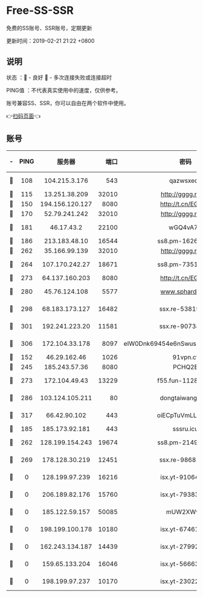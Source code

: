 # Free-SS-SSR

免费的SS账号、SSR账号，定期更新

更新时间：2019-02-21 21:22 +0800

## 说明

状态     ：🙂 - 良好 🙁 - 多次连接失败或连接超时

PING值   ：不代表真实使用中的速度，仅供参考。

账号兼容SS、SSR，你可以自由在两个软件中使用。

👉[扫码页面](https://liesauer.github.io/free-ss-ssr.github.io/)👈

## 账号

|-|PING|服务器|端口|密码|加密方式|区域|
|:----:|:----:|:-----:|-----:|:----:|:----:|:----:|
|🙂|108|104.215.3.176|543|qazwsxedc|aes-256-gcm|JP|
|🙂|115|13.251.38.209|32010|http://gggg.rocks|chacha20|SG|
|🙂|150|194.156.120.127|8080|http://t.cn/EGJIyrl|rc4-md5|RU|
|🙂|170|52.79.241.242|32010|http://gggg.rocks|chacha20|KR|
|🙂|181|46.17.43.2|22100|wGQ4vA7D|aes-256-gcm|RU|
|🙂|186|213.183.48.10|16544|ss8.pm-16263031|rc4-md5|RU|
|🙂|262|35.166.99.139|32010|http://gggg.rocks|chacha20|US|
|🙂|264|107.170.242.27|18671|ss8.pm-73518154|aes-256-cfb|US|
|🙂|273|64.137.160.203|8080|http://t.cn/EGJIyrl|rc4-md5|CA|
|🙂|280|45.76.124.108|5577|www.sphard.com|aes-256-cfb|AU|
|🙂|298|68.183.173.127|16482|ssx.re-53819534|aes-256-cfb|US|
|🙂|301|192.241.223.20|11581|ssx.re-90738026|aes-256-cfb|US|
|🙂|306|172.104.33.178|8097|eIW0Dnk69454e6nSwuspv9DmS201tQ0D|aes-256-cfb|SG|
|🙂|152|46.29.162.46|1026|91vpn.cf|rc4-md5|RU|
|🙂|245|185.243.57.36|8080|PCHQ2E|rc4-md5|US|
|🙂|273|172.104.49.43|13229|f55.fun-11286035|aes-256-cfb|SG|
|🙂|286|103.124.105.211|80|dongtaiwang.com|aes-256-cfb|US|
|🙂|317|66.42.90.102|443|oiECpTuVmLLxk4Ts|aes-256-cfb|US|
|🙁|185|185.173.92.181|443|sssru.icu|rc4-md5|RU|
|🙁|262|128.199.154.243|19674|ss8.pm-21493386|aes-256-cfb|SG|
|🙁|269|178.128.30.219|12451|ssx.re-98681435|aes-256-cfb|SG|
|🙁|0|128.199.97.239|16216|isx.yt-91064891|aes-256-cfb|SG|
|🙁|0|206.189.82.176|15760|isx.yt-79383778|aes-256-cfb|SG|
|🙁|0|185.122.59.157|50085|mUW2XWw8|aes-256-cfb|GB|
|🙁|0|198.199.100.178|10180|isx.yt-67461741|aes-256-cfb|US|
|🙁|0|162.243.134.187|14439|isx.yt-27992961|aes-256-cfb|US|
|🙁|0|159.65.133.204|16046|isx.yt-56663689|aes-256-cfb|SG|
|🙁|0|198.199.97.237|10170|isx.yt-23022296|aes-256-cfb|US|
